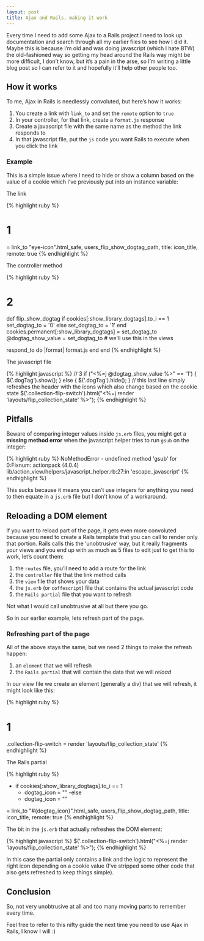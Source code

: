 ```yaml
---
layout: post
title: Ajax and Rails, making it work 
---
```



Every time I need to add some Ajax to a Rails project I need to look up documentation and search through all my earlier files to see how I did it. Maybe this is because I’m old and was doing javascript (which I hate BTW) the old-fashioned way so getting my head around the Rails way might be more difficult, I don’t know, but it’s a pain in the arse, so I’m writing a little blog post so I can refer to it and hopefully it’ll help other people too. 

## How it works
To me, Ajax in Rails is needlessly convoluted, but here’s how it works:

1. You create a link with `link_to` and set the `remote` option to `true`
2. In your controller, for that link, create a `format.js` response
3. Create a javascript file with the same name as the method the link responds to
4. In that javascript file, put the `js` code you want Rails to execute when you click the link

### Example
This is a simple issue where I need to hide or show a column based on the value of a cookie which I’ve previously put into an instance variable:

The link

{% highlight ruby %}
# 1
= link_to "<span class='btn btn-sm btn-primary'>eye-icon</span>".html_safe, users_flip_show_dogtag_path, title: icon_title, remote: true
{% endhighlight %}

The controller method

{% highlight ruby %}
# 2
def flip_show_dogtag
   if cookies[:show_library_dogtags].to_i == 1
     set_dogtag_to = '0'
   else
     set_dogtag_to = '1'
   end
   cookies.permanent[:show_library_dogtags] = set_dogtag_to
   @dogtag_show_value = set_dogtag_to # we'll use this in the views
 
   respond_to do |format|
     format.js
   end
 end
{% endhighlight %}

The javascript file

{% highlight javascript %}
// 3
if ("<%=j @dogtag_show_value %>" == '1') {
    $('.dogTag').show();
 } else {
    $('.dogTag').hide();
 }
 // this last line simply refreshes the header with the icons which also change based on the cookie state
 $('.collection-flip-switch').html("<%=j render 'layouts/flip_collection_state' %>");
{% endhighlight %}

## Pitfalls
Beware of comparing integer values inside `js.erb` files, you might get a **missing method error** when the javascript helper tries to run `gsub` on the integer:

{% highlight ruby %}
    NoMethodError - undefined method 'gsub' for 0:Fixnum:
       actionpack (4.0.4) lib/action_view/helpers/javascript_helper.rb:27:in 'escape_javascript'
{% endhighlight %}       

This sucks because it means you can’t use integers for anything you need to then equate in a `js.erb` file but I don’t know of a workaround.

## Reloading a DOM element
If you want to reload part of the page, it gets even more convoluted because you need to create a Rails template that you can call to render only that portion. Rails calls this the ‘unobtrusive’ way, but it really fragments your views and you end up with as much as 5 files to edit just to get this to work, let’s count them: 

1. the `routes` file, you’ll need to add a route for the link
2. the `controller` file that the link method calls
3. the `view` file that shows your data
4. the `js.erb` (or `coffescript`) file that contains the actual javascript code
5. the `Rails partial` file that you want to refresh

Not what I would call unobtrusive at all but there you go. 

So in our earlier example, lets refresh part of the page.

### Refreshing part of the page
All of the above stays the same, but we need 2 things to make the refresh happen:

1. an `element` that we will refresh
2. the `Rails partial` that will contain the data that we will *reload*

In our view file we create an element (generally a div) that we will refresh, it might look like this:

{% highlight ruby %}
# 1
.collection-flip-switch
  = render 'layouts/flip_collection_state'
{% endhighlight %}

The Rails partial

{% highlight ruby %}
- if cookies[:show_library_dogtags].to_i == 1
   - dogtag_icon = "<i class='icon-eye-open'></i>"
 -else
   - dogtag_icon = "<i class='icon-eye-close'></i>"
 
= link_to "<span class='btn btn-sm btn-primary'>#{dogtag_icon}</span>".html_safe, users_flip_show_dogtag_path, title: icon_title, remote: true
{% endhighlight %}

The bit in the `js.erb` that actually refreshes the DOM element:

{% highlight javascript %}
$('.collection-flip-switch').html("<%=j render 'layouts/flip_collection_state' %>");
{% endhighlight %}

In this case the partial only contains a link and the logic to represent the right icon depending on a cookie value (I’ve stripped some other code that also gets refreshed to keep things simple).

## Conclusion
So, not very unobtrusive at all and too many moving parts to remember every time. 

Feel free to refer to this nifty guide the next time you need to use Ajax in Rails, I know I will :)
